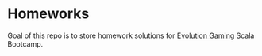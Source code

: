 # Homeworks

Goal of this repo is to store homework solutions for [Evolution Gaming](https://eng.evolutiongaming.com/) Scala Bootcamp.
